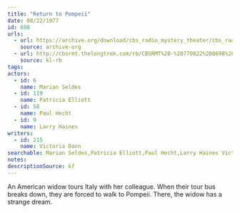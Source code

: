 ```yaml
---
title: "Return to Pompeii"
date: 08/22/1977
id: 698
urls: 
  - url: https://archive.org/download/cbs_radio_mystery_theater/cbs_radio_mystery_theater-0651-0700.zip/cbs_radio_mystery_theater-0651-0700%2Fcbsrmt_0698_return_to_pompeii.mp3
    source: archive-org
  - url: http://cbsrmt.thelongtrek.com/rb/CBSRMT%20-%20770822%200698%20Return%20To%20Pompeii_WLNH-FM__rb.mp3
    source: kl-rb
tags: 
actors:  
  - id: 6
    name: Marian Seldes  
  - id: 119
    name: Patricia Elliott  
  - id: 58
    name: Paul Hecht  
  - id: 9
    name: Larry Haines
writers:  
  - id: 215
    name: Victoria Dann
searchable: Marian Seldes,Patricia Elliott,Paul Hecht,Larry Haines Victoria Dann
notes: 
descriptionSource: kf
---
```

An American widow tours Italy with her colleague. When their tour bus breaks down, they are forced to walk to Pompeii. There, the widow has a strange dream.
